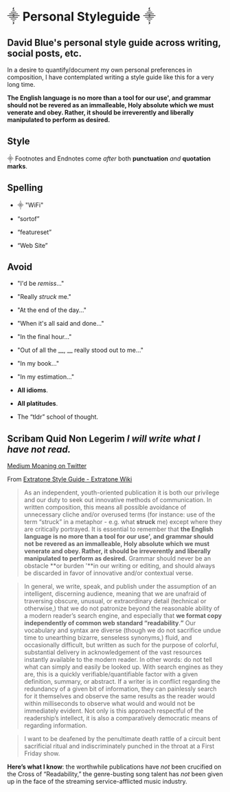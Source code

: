 # ⸎ Personal Styleguide ⸎

## David Blue's personal style guide across writing, social posts, etc.

In a desire to quantify/document my own personal preferences in composition, I have contemplated writing a style guide like this for a very long time.

**The English language is no more than a tool for our use', and grammar should not be revered as an immalleable, Holy absolute which we must venerate and obey. Rather, it should be irreverently and liberally manipulated to perform as desired.**

## Style

⸎ Footnotes and Endnotes come *after* both **punctuation** *and* **quotation marks**.

## Spelling

- ⸎ "WiFi"

- “sortof”

- “featureset”

- “Web Site”


## Avoid

- "I'd be *remiss*..."

- "Really *struck* me."

- "At the end of the day..."

- "When it's all said and done..."

- "In the final hour..."

- "Out of all the __, __ really stood out to me..."

- "In my book..."

- "In my estimation..."

- **All idioms**.

- **All platitudes**.

- The “tldr” school of thought.


## Scribam Quid Non Legerim *I will write what I have not read.*

[Medium Moaning on Twitter](https://twitter.com/NeoYokel/status/1009130842130530305)

From [Extratone Style Guide - Extratone Wiki](https://www.notion.so/Extratone-Style-Guide-Extratone-Wiki-9afd2e53236b45e29f2162bfb84b3298)

> As an independent, youth-oriented publication it is both our privilege and our duty to seek out innovative methods of communication. In written composition, this means all possible avoidance of unnecessary cliche and/or overused terms (for instance: use of the term “struck” in a metaphor - e.g. what **struck** me) except where they are critically portrayed. It is essential to remember that **the English language is no more than a tool for our use', and grammar should not be revered as an immalleable, Holy absolute which we must venerate and obey. Rather, it should be irreverently and liberally manipulated to perform as desired.** Grammar should never be an obstacle **or burden '**in our writing or editing, and should always be discarded in favor of innovative and/or contextual verse.

> In general, we write, speak, and publish under the assumption of an intelligent, discerning audience, meaning that we are unafraid of traversing obscure, unusual, or extraordinary detail (technical or otherwise,) that we do not patronize beyond the reasonable ability of a modern reader’s search engine, and especially that **we format copy independently of common web standard “readability**.**”** Our vocabulary and syntax are diverse (though we do not sacrifice undue time to unearthing bizarre, senseless synonyms,) fluid, and occasionally difficult, but written as such for the purpose of colorful, substantial delivery in acknowledgement of the vast resources instantly available to the modern reader. In other words: do not tell what can simply and easily be looked up. With search engines as they are, this is a quickly verifiable/quantifiable factor with a given definition, summary, or abstract. If a writer is in conflict regarding the redundancy of a given bit of information, they can painlessly search for it themselves and observe the same results as the reader would within milliseconds to observe what would and would not be immediately evident. Not only is this approach respectful of the readership’s intellect, it is also a comparatively democratic means of regarding information.

> I want to be deafened by the penultimate death rattle of a circuit bent sacrificial ritual and indiscriminately punched in the throat at a First Friday show.

**Here’s what I know**: the worthwhile publications have *not* been crucified on the Cross of “Readability,” the genre-busting song talent has *not* been given up in the face of the streaming service-afflicted music industry.

